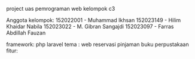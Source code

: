 project uas pemrograman web kelompok c3

Anggota kelompok:
152022001 - Muhammad Ikhsan
152023149 - Hilim Khaidar Nabila
152023022 - M. Gibran Sangajdi
152023097 - Farras Abdillah Fauzan

framework: php laravel
tema : web reservasi pinjaman buku perpustakaan
fitur:
